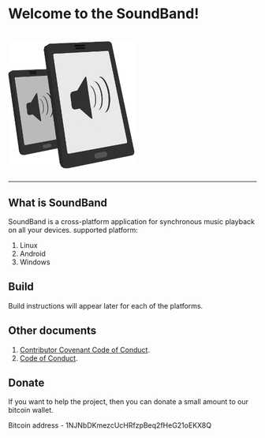 # Welcome to the SoundBand!
# ![AlcoParty Logo](/resurses/icons/logo.png)

***************************
## What is SoundBand
SoundBand is a cross-platform application for synchronous music playback on all your devices.
supported platform: 
1. Linux
2. Android 
3. Windows 

## Build
Build instructions will appear later for each of the platforms.

## Оther documents
	
1. [Contributor Covenant Code of Conduct](/doc/Contributor_Covenant_Code_of_Conduct.md).
2. [Code of Conduct](doc/Code_of_Conduct.md).

## Donate
If you want to help the project, then you can donate a small amount to our bitcoin wallet.

Bitcoin address - 1NJNbDKmezcUcHRfzpBeq2fHeG21oEKX8Q
